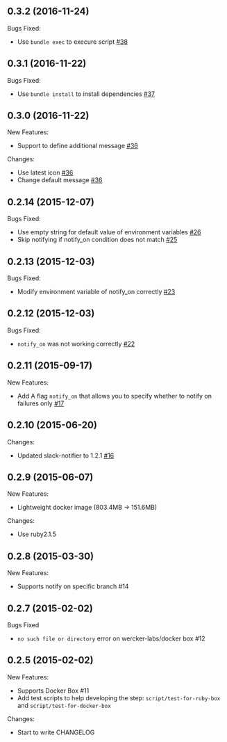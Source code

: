 ## 0.3.2 (2016-11-24)
Bugs Fixed:

* Use `bundle exec` to execure script [#38](https://github.com/wantedly/step-pretty-slack-notify/pull/38)

## 0.3.1 (2016-11-22)
Bugs Fixed:

* Use `bundle install` to install dependencies [#37](https://github.com/wantedly/step-pretty-slack-notify/pull/37)

## 0.3.0 (2016-11-22)
New Features:

* Support to define additional message [#36](https://github.com/wantedly/step-pretty-slack-notify/pull/36)

Changes:

* Use latest icon [#36](https://github.com/wantedly/step-pretty-slack-notify/pull/36)
* Change default message [#36](https://github.com/wantedly/step-pretty-slack-notify/pull/36)

## 0.2.14 (2015-12-07)
Bugs Fixed:

* Use empty string for default value of environment variables [#26](https://github.com/wantedly/step-pretty-slack-notify/pull/26)
* Skip notifying if notify_on condition does not match [#25](https://github.com/wantedly/step-pretty-slack-notify/pull/25)

## 0.2.13 (2015-12-03)
Bugs Fixed:

* Modify environment variable of notify_on correctly [#23](https://github.com/wantedly/step-pretty-slack-notify/pull/23)

## 0.2.12 (2015-12-03)
Bugs Fixed:

* `notify_on` was not working correctly [#22](https://github.com/wantedly/step-pretty-slack-notify/pull/22)

## 0.2.11 (2015-09-17)
New Features:

* Add A flag `notify_on` that allows you to specify whether to notify on failures only [#17](https://github.com/wantedly/step-pretty-slack-notify/issues/17)

## 0.2.10 (2015-06-20)
Changes:

* Updated slack-notifier to 1.2.1 [#16](https://github.com/wantedly/step-pretty-slack-notify/pull/16)

## 0.2.9 (2015-06-07)
New Features:

* Lightweight docker image (803.4MB -> 151.6MB)

Changes:

* Use ruby2.1.5

## 0.2.8 (2015-03-30)

New Features:

* Supports notify on specific branch #14

## 0.2.7 (2015-02-02)

Bugs Fixed

* `no such file or directory` error on wercker-labs/docker box #12

## 0.2.5 (2015-02-02)

New Features:

* Supports Docker Box #11
* Add test scripts to help developing the step: `script/test-for-ruby-box` and `script/test-for-docker-box`

Changes:

* Start to write CHANGELOG
